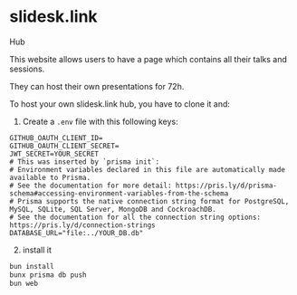 # slidesk.link
Hub

This website allows users to have a page which contains all their talks and sessions.

They can host their own presentations for 72h.

To host your own slidesk.link hub, you have to clone it and:

1. Create a `.env` file with this following keys:

```
GITHUB_OAUTH_CLIENT_ID=
GITHUB_OAUTH_CLIENT_SECRET=
JWT_SECRET=YOUR_SECRET
# This was inserted by `prisma init`:
# Environment variables declared in this file are automatically made available to Prisma.
# See the documentation for more detail: https://pris.ly/d/prisma-schema#accessing-environment-variables-from-the-schema
# Prisma supports the native connection string format for PostgreSQL, MySQL, SQLite, SQL Server, MongoDB and CockroachDB.
# See the documentation for all the connection string options: https://pris.ly/d/connection-strings
DATABASE_URL="file:../YOUR_DB.db"
```

2. install it

```bash
bun install
bunx prisma db push
bun web
```
